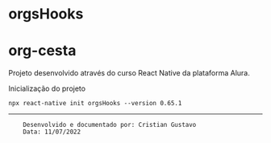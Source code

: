 # orgsHooks

# org-cesta

Projeto desenvolvido através do curso React Native da plataforma Alura.

Inicialização do projeto

    npx react-native init orgsHooks --version 0.65.1

---

        Desenvolvido e documentado por: Cristian Gustavo
        Data: 11/07/2022
